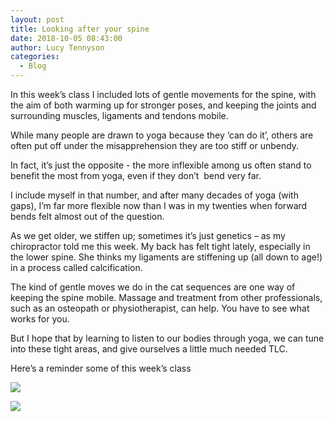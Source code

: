 ```yaml
---
layout: post
title: Looking after your spine
date: 2018-10-05 08:43:00
author: Lucy Tennyson
categories:
  - Blog
---
```


In this week’s class I included lots of gentle movements for the spine, with the aim of both warming up for stronger poses, and keeping the joints and surrounding muscles, ligaments and tendons mobile.

While many people are drawn to yoga because they ‘can do it’, others are often put off under the misapprehension they are too stiff or unbendy.

In fact, it’s just the opposite - the more inflexible among us often stand to benefit the most from yoga, even if they don’t&nbsp; bend very far.

I include myself in that number, and after many decades of yoga (with gaps), I’m far more flexible now than I was in my twenties when forward bends felt almost out of the question.

As we get older, we stiffen up; sometimes it’s just genetics – as my chiropractor told me this week. My back has felt tight lately, especially in the lower spine. She thinks my ligaments are stiffening up (all down to age!) in a process called calcification.

The kind of gentle moves we do in the cat sequences are one way of keeping the spine mobile. Massage and treatment from other professionals, such as an osteopath or physiotherapist, can help. You have to see what works for you.

But I hope that by learning to listen to our bodies through yoga, we can tune into these tight areas, and give ourselves a little much needed TLC.

Here’s a reminder some of this week’s class

![](blob:https://app.cloudcannon.com/95b443a8-5dbd-994e-b32f-118062e2d1be)

![](blob:https://app.cloudcannon.com/b9ee5887-d8c1-0e47-b23d-d0f02b310190)